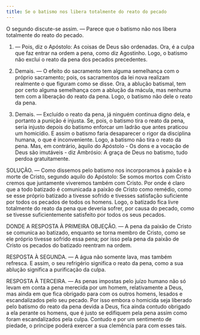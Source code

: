```yaml
---
title: Se o batismo nos libera totalmente do reato do pecado
---
```


O segundo discute-se assim. — Parece que o batismo não nos libera totalmente do reato do pecado. 

1. — Pois, diz o Apóstolo: As coisas de Deus são ordenadas. Ora, é a culpa que faz entrar na ordem a pena, como diz Agostinho. Logo, o batismo não exclui o reato da pena dos pecados precedentes.  

2. Demais. — O efeito do sacramento tem alguma semelhança com o próprio sacramento; pois, os sacramentos da lei nova realizam realmente o que figuram como se disse. Ora, a ablução batismal, tem por certo alguma semelhança com a ablução da mácula, mas nenhuma tem com a liberação do reato da pena. Logo, o batismo não dele o reato da pena.  

3. Demais. — Excluído o reato da pena, já ninguém continua digno dela, e portanto a punição é injusta. Se, pois, o batismo tira o reato da pena, seria injusto depois do batismo enforcar um ladrão que antes praticou um homicídio. E assim o batismo faria desaparecer o rigor da disciplina humana, o que é inconveniente. Logo, a batismo não tira o reato da pena.  Mas, em contrário, àquilo do Apóstolo - Os dons e a vocação de Deus são imutáveis - diz Ambrósio: A graça de Deus no batismo, tudo perdoa gratuitamente.  

SOLUÇÃO. — Como dissemos pelo batismo nos incorporamos à paixão e à morte de Cristo, segundo aquilo do Apóstolo: Se somos mortos com Cristo cremos que juntamente viveremos também com Cristo. Por onde é claro que a todo batizado é comunicada a paixão de Cristo como remédio, como se esse próprio batizado a tivesse sofrido e tivesses satisfação suficiente por todos os pecados de todos os homens. Logo, o batizado fica livre totalmente do reato da pena que deveria sofrer, por causa do pecado, como se tivesse suficientemente satisfeito por todos os seus pecados.  

DONDE A RESPOSTA À PRIMEIRA OBJEÇÃO. — A pena da paixão de Cristo se comunica ao batizado, enquanto se torna membro de Cristo, como se ele próprio tivesse sofrido essa pena; por isso pela pena da paixão de Cristo os pecados do batizado reentram na ordem.   

RESPOSTA À SEGUNDA. — A água não somente lava, mas também refresca. E assim, o seu refrigério significa o reato da pena, como a sua ablução significa a purificação da culpa.  

RESPOSTA À TERCEIRA. — As penas impostas pelo juízo humano não só levam em conta a pena merecida por um homem, relativamente a Deus, mas ainda em que fica obrigado para com os outros homens, lesados e escandalizados pelo seu pecado. Por isso embora o homicida seja liberado pelo batismo do reato da pena devida a Deus, fica ainda contudo obrigado a ela perante os homens, que é justo se edifiquem pela pena assim como foram escandalizados pela culpa. Contudo e por um sentimento de piedade, o príncipe poderá exercer a sua clemência para com esses tais.